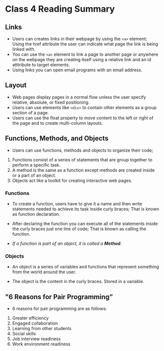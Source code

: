 # Class 4 Reading Summary

## Links
- Users can creates links in their webpage by using the ```<a>``` element; Using the href attribute the user can indicate what page the link is being linked with.
- You can use the ```<a>``` element to link a page to another page or anywhere on the webpage they are creating itself using a relative link and an id atttribute to target elements.
- Using links you can open email programs with an email address.

## Layout
- Web pages display pages in a normal flow unless the user specify relative, absolute, or fixed positioning.
- Users can use elements like ```<div>``` to contain other elements as a group section of a page.
- Users can use the float property to move content to the left or right of the page and to create multi-column layouts.

## Functions, Methods, and Objects
- Users can use functions, methods and objects to organize their code;
1. Functions consist of a series of statements that are group together to perform a specific task.
1. A method is the same as a function except methods are created inside or a part of an object.
1. Objects act like a toolkit for creating interactive web pages.

### Functions 
- To create a function, users have to give it a name and then write statements needed to achieve its task inside curly braces; That is known as function declaration.
- After declaring the function you can execute all of the statements inside the curly braces just one line of code; That is known as calling the function.

- *_If a function is part of an object, it is called a **Method**_*.

### Objects

- An object is a series of variables and functions that represent something from the world around the user.

- The object is the content in the curly braces. Stored in a variable.

## "6 Reasons for Pair Programming”

- 6 reasons for pair programming are as follows:
1. Greater efficiency
1. Engaged collaboration
1. Learning from other students
1. Social skills
1. Job interview readiness
1. Work environment readiness